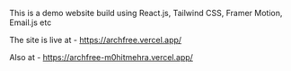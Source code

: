 
This is a demo website build using React.js, Tailwind CSS, Framer Motion, Email.js etc

The site is live at - https://archfree.vercel.app/

Also at  - https://archfree-m0hitmehra.vercel.app/

 
